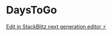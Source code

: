 # DaysToGo

[Edit in StackBlitz next generation editor ⚡️](https://stackblitz.com/~/github.com/michburkhalter/DaysToGo)